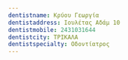 ```yaml
---
dentistname: Κρύου Γεωργία
dentistaddress: Ιουλέτας Αδάμ 10
dentistmobile: 2431031644
dentistcity: ΤΡΙΚΑΛΑ
dentistspecialty: Οδοντίατρος
---
```

